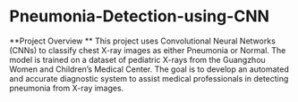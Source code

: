 # Pneumonia-Detection-using-CNN
**Project Overview
**
This project uses Convolutional Neural Networks (CNNs) to classify chest X-ray images as either Pneumonia or Normal. The model is trained on a dataset of pediatric X-rays from the Guangzhou Women and Children’s Medical Center. The goal is to develop an automated and accurate diagnostic system to assist medical professionals in detecting pneumonia from X-ray images.
